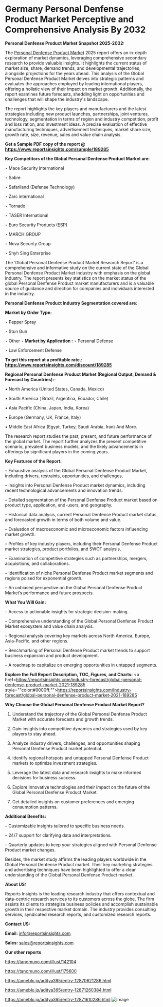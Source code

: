 # Germany Personal Denfense Product Market Perceptive and Comprehensive Analysis By 2032

<strong>Personal Denfense Product Market Snapshot 2025-2032:</strong>

The <a href=https://www.reportsinsights.com/sample/189285>Personal Denfense Product Market</a> 2025 report offers an in-depth exploration of market dynamics, leveraging comprehensive secondary research to provide valuable insights. It highlights the current status of market size, share, demand trends, and developmental trajectories, alongside projections for the years ahead. This analysis of the Global Personal Denfense Product Market delves into strategic patterns and evaluates the approaches employed by leading international players, offering a holistic view of their impact on market growth. Additionally, the report examines future forecasts, shedding light on opportunities and challenges that will shape the industry's landscape.

The report highlights the key players and manufacturers and the latest strategies including new product launches, partnerships, joint ventures, technology, segmentation in terms of region and industry competition, profit and loss ration, and investment ideas. A precise evaluation of effective manufacturing techniques, advertisement techniques, market share size, growth rate, size, revenue, sales and value chain analysis.

<strong>Get a Sample PDF copy of the report @ <a href=https://www.reportsinsights.com/sample/189285 style=color:#0000ff;>https://www.reportsinsights.com/sample/189285</a></strong>

<strong>Key Competitors of the Global Personal Denfense Product Market are:</strong>

‣ Mace Security International

‣ Sabre

‣ Safariland (Defense Technology)

‣ Zarc international

‣ Tornado

‣ TASER International

‣ Euro Security Products (ESP)

‣ MARCH GROUP

‣ Nova Security Group

‣ Shyh Sing Enterprise

The ‘Global Personal Denfense Product Market Research Report’ is a comprehensive and informative study on the current state of the Global Personal Denfense Product Market industry with emphasis on the global industry. The report presents key statistics on the market status of the global Personal Denfense Product market manufacturers and is a valuable source of guidance and direction for companies and individuals interested in the industry.

<strong>Personal Denfense Product Industry Segmentation covered are:</strong>

<strong>Market by Order Type: </strong>

‣ Pepper Spray

‣ Stun Gun

‣ Other
‣ 
<strong>Market by Application :</strong>
‣ Personal Defense

‣ Law Enforcement Defense

<strong>To get this report at a profitable rate.: <a href=https://www.reportsinsights.com/discount/189285 style=color:#0000ff;>https://www.reportsinsights.com/discount/189285</a></strong>

<strong>Regional Personal Denfense Product Market (Regional Output, Demand &amp; Forecast by Countries):-</strong>

• North America (United States, Canada, Mexico)

• South America ( Brazil, Argentina, Ecuador, Chile)

• Asia Pacific (China, Japan, India, Korea)

• Europe (Germany, UK, France, Italy)

• Middle East Africa (Egypt, Turkey, Saudi Arabia, Iran) And More.

The research report studies the past, present, and future performance of the global market. The report further analyzes the present competitive scenario, prevalent business models, and the likely advancements in offerings by significant players in the coming years.

<strong>Key Features of the Report:</strong>

– Exhaustive analysis of the Global Personal Denfense Product Market, including drivers, restraints, opportunities, and challenges.

– Insights into Personal Denfense Product market dynamics, including recent technological advancements and innovation trends.

– Detailed segmentation of the Personal Denfense Product market based on product type, application, end-users, and geography.

– Historical data analysis, current Personal Denfense Product market status, and forecasted growth in terms of both volume and value.

– Evaluation of macroeconomic and microeconomic factors influencing market growth.

– Profiles of key industry players, including their Personal Denfense Product market strategies, product portfolios, and SWOT analysis.

– Examination of competitive strategies such as partnerships, mergers, acquisitions, and collaborations.

– Identification of niche Personal Denfense Product market segments and regions poised for exponential growth.

– An unbiased perspective on the Global Personal Denfense Product Market’s performance and future prospects.

<strong>What You Will Gain:</strong>

– Access to actionable insights for strategic decision-making.

– Comprehensive understanding of the Global Personal Denfense Product Market ecosystem and value chain analysis.

– Regional analysis covering key markets across North America, Europe, Asia-Pacific, and other regions.

– Benchmarking of Personal Denfense Product market trends to support business expansion and product development.

– A roadmap to capitalize on emerging opportunities in untapped segments.

<strong>Explore the Full Report Description, TOC, Figures, and Charts:</strong>
<a href=https://reportsinsights.com/industry-forecast/global-personal-denfense-product-market-2021-189285 style=""color:#0000ff;"">https://reportsinsights.com/industry-forecast/global-personal-denfense-product-market-2021-189285</a>

<strong>Why Choose the Global Personal Denfense Product Market Report?</strong>

1. Understand the trajectory of the Global Personal Denfense Product Market with accurate forecasts and growth trends.

2. Gain insights into competitive dynamics and strategies used by key players to stay ahead.

3. Analyze industry drivers, challenges, and opportunities shaping Personal Denfense Product market potential.

4. Identify regional hotspots and untapped Personal Denfense Product markets to optimize investment strategies.

5. Leverage the latest data and research insights to make informed decisions for business success.

6. Explore innovative technologies and their impact on the future of the Global Personal Denfense Product Market.

7. Get detailed insights on customer preferences and emerging consumption patterns.

<strong>Additional Benefits:</strong>

– Customizable insights tailored to specific business needs.

– 24/7 support for clarifying data and interpretations.

– Quarterly updates to keep your strategies aligned with Personal Denfense Product market changes.

Besides, the market study affirms the leading players worldwide in the Global Personal Denfense Product market. Their key marketing strategies and advertising techniques have been highlighted to offer a clear understanding of the Global Personal Denfense Product market.

<strong><strong>About US</strong>:</strong>

Reports Insights is the leading research industry that offers contextual and data-centric research services to its customers across the globe. The firm assists its clients to strategize business policies and accomplish sustainable growth in their respective market domain. The industry provides consulting services, syndicated research reports, and customized research reports.

<strong>Contact US:</strong>

<p class=><b>Email:</b> <a href=mailto:info@reportsinsights.com>info@reportsinsights.com</a></p>
<p class=><b>Sales:</b> <a href=mailto:sales@reportsinsights.com>sales@reportsinsights.com</a></p>

<strong>Our other reports</strong>

<a href=https://tanomuno.com/illust/142104>https://tanomuno.com/illust/142104</a>

<a href=https://tanomuno.com/illust/175600>https://tanomuno.com/illust/175600</a>

<a href=https://ameblo.jp/aditya365/entry-12870621286.html>https://ameblo.jp/aditya365/entry-12870621286.html</a>

<a href=https://ameblo.jp/aditya365/entry-12871260384.html>https://ameblo.jp/aditya365/entry-12871260384.html</a>

<a href=https://ameblo.jp/aditya365/entry-12871610286.html>https://ameblo.jp/aditya365/entry-12871610286.html</a>
![image](https://github.com/user-attachments/assets/34d49bde-1bbd-4c82-9677-9a0d11026471)
